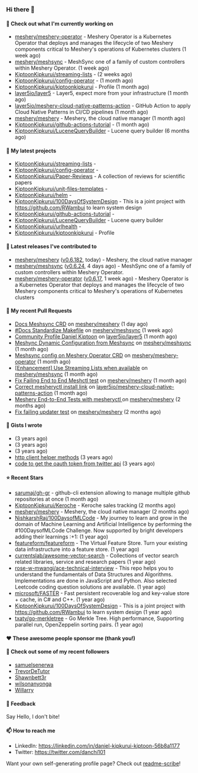 
### Hi there 👋

#### 👷 Check out what I'm currently working on

- [meshery/meshery-operator](https://github.com/meshery/meshery-operator) - Meshery Operator is a Kubernetes Operator that deploys and manages the lifecycle of two Meshery components critical to Meshery&#39;s operations of Kubernetes clusters (1 week ago)
- [meshery/meshsync](https://github.com/meshery/meshsync) - MeshSync one of a family of custom controllers within Meshery Operator. (1 week ago)
- [KiptoonKipkurui/streaming-lists](https://github.com/KiptoonKipkurui/streaming-lists) -  (2 weeks ago)
- [KiptoonKipkurui/config-operator](https://github.com/KiptoonKipkurui/config-operator) -  (1 month ago)
- [KiptoonKipkurui/kiptoonkipkurui](https://github.com/KiptoonKipkurui/kiptoonkipkurui) - Profile (1 month ago)
- [layer5io/layer5](https://github.com/layer5io/layer5) - Layer5, expect more from your infrastructure (1 month ago)
- [layer5io/meshery-cloud-native-patterns-action](https://github.com/layer5io/meshery-cloud-native-patterns-action) - GitHub Action to apply Cloud Native Patterns in CI/CD pipelines (1 month ago)
- [meshery/meshery](https://github.com/meshery/meshery) - Meshery, the cloud native manager (1 month ago)
- [KiptoonKipkurui/github-actions-tutorial](https://github.com/KiptoonKipkurui/github-actions-tutorial) -  (1 month ago)
- [KiptoonKipkurui/LuceneQueryBuilder](https://github.com/KiptoonKipkurui/LuceneQueryBuilder) - Lucene query builder (6 months ago)

#### 🌱 My latest projects

- [KiptoonKipkurui/streaming-lists](https://github.com/KiptoonKipkurui/streaming-lists) - 
- [KiptoonKipkurui/config-operator](https://github.com/KiptoonKipkurui/config-operator) - 
- [KiptoonKipkurui/Paper-Reviews](https://github.com/KiptoonKipkurui/Paper-Reviews) - A collection of reviews for scientific papers
- [KiptoonKipkurui/unit-files-templates](https://github.com/KiptoonKipkurui/unit-files-templates) - 
- [KiptoonKipkurui/helm](https://github.com/KiptoonKipkurui/helm) - 
- [KiptoonKipkurui/100DaysOfSystemDesign](https://github.com/KiptoonKipkurui/100DaysOfSystemDesign) - This is a joint project with https://github.com/RWambui to learn system design
- [KiptoonKipkurui/github-actions-tutorial](https://github.com/KiptoonKipkurui/github-actions-tutorial) - 
- [KiptoonKipkurui/LuceneQueryBuilder](https://github.com/KiptoonKipkurui/LuceneQueryBuilder) - Lucene query builder
- [KiptoonKipkurui/urlhealth](https://github.com/KiptoonKipkurui/urlhealth) - 
- [KiptoonKipkurui/kiptoonkipkurui](https://github.com/KiptoonKipkurui/kiptoonkipkurui) - Profile

#### 🔭 Latest releases I've contributed to

- [meshery/meshery](https://github.com/meshery/meshery) ([v0.6.182](https://github.com/meshery/meshery/releases/tag/v0.6.182), today) - Meshery, the cloud native manager
- [meshery/meshsync](https://github.com/meshery/meshsync) ([v0.6.24](https://github.com/meshery/meshsync/releases/tag/v0.6.24), 4 days ago) - MeshSync one of a family of custom controllers within Meshery Operator.
- [meshery/meshery-operator](https://github.com/meshery/meshery-operator) ([v0.6.17](https://github.com/meshery/meshery-operator/releases/tag/v0.6.17), 1 week ago) - Meshery Operator is a Kubernetes Operator that deploys and manages the lifecycle of two Meshery components critical to Meshery&#39;s operations of Kubernetes clusters

#### 🔨 My recent Pull Requests

- [Docs Meshsync CRD](https://github.com/meshery/meshery/pull/9463) on [meshery/meshery](https://github.com/meshery/meshery) (1 day ago)
- [#Docs Standardize Makefile](https://github.com/meshery/meshsync/pull/273) on [meshery/meshsync](https://github.com/meshery/meshsync) (1 week ago)
- [Community Profile Daniel Kiptoon](https://github.com/layer5io/layer5/pull/5078) on [layer5io/layer5](https://github.com/layer5io/layer5) (1 month ago)
- [Meshync Dynamic Configuration from Meshsync](https://github.com/meshery/meshsync/pull/258) on [meshery/meshsync](https://github.com/meshery/meshsync) (1 month ago)
- [Meshsync config on Meshery Operator CRD](https://github.com/meshery/meshery-operator/pull/533) on [meshery/meshery-operator](https://github.com/meshery/meshery-operator) (1 month ago)
- [ [Enhancement] Use Streaming Lists when available](https://github.com/meshery/meshsync/pull/255) on [meshery/meshsync](https://github.com/meshery/meshsync) (1 month ago)
- [Fix Failing End to End Meshctl test](https://github.com/meshery/meshery/pull/8973) on [meshery/meshery](https://github.com/meshery/meshery) (1 month ago)
- [Correct mesheryctl install link](https://github.com/layer5io/meshery-cloud-native-patterns-action/pull/9) on [layer5io/meshery-cloud-native-patterns-action](https://github.com/layer5io/meshery-cloud-native-patterns-action) (1 month ago)
- [Meshery End-to-End Tests with mesheryctl ](https://github.com/meshery/meshery/pull/8808) on [meshery/meshery](https://github.com/meshery/meshery) (2 months ago)
- [Fix failing updater test](https://github.com/meshery/meshery/pull/8791) on [meshery/meshery](https://github.com/meshery/meshery) (2 months ago)


#### 📓 Gists I wrote

- [](https://gist.github.com/75f8e6859120ff76384203162ff71031) (3 years ago)
- [](https://gist.github.com/36d123dbcfae3aa16c9fa05d14b77e70) (3 years ago)
- [](https://gist.github.com/03aa6a9e4d1f6e83ffe6ce69bac8ade0) (3 years ago)
- [http client helper methods](https://gist.github.com/42b4af13921bcb86f7f2aa61d76dc5f3) (3 years ago)
- [code to get the oauth token from twitter api](https://gist.github.com/4f857e433d186cdd79501c0bd4bff8b9) (3 years ago)

#### ⭐ Recent Stars

- [sarumaj/gh-gr](https://github.com/sarumaj/gh-gr) - github-cli extension allowing to manage multiple github repositories at once (1 month ago)
- [KiptoonKipkurui/Keroche](https://github.com/KiptoonKipkurui/Keroche) - Keroche sales tracking (2 months ago)
- [meshery/meshery](https://github.com/meshery/meshery) - Meshery, the cloud native manager (2 months ago)
- [NishkarshRaj/100DaysofMLCode](https://github.com/NishkarshRaj/100DaysofMLCode) - My journey to learn and grow in the domain of Machine Learning and Artificial Intelligence by performing the #100DaysofMLCode Challenge. Now supported by bright developers adding their learnings :&#43;1: (1 year ago)
- [featureform/featureform](https://github.com/featureform/featureform) - The Virtual Feature Store. Turn your existing data infrastructure into a feature store. (1 year ago)
- [currentslab/awesome-vector-search](https://github.com/currentslab/awesome-vector-search) - Collections of vector search related libraries, service and research papers (1 year ago)
- [rose-w-mwangi/ace-technical-interview](https://github.com/rose-w-mwangi/ace-technical-interview) - This repo helps you to understand the fundamentals of Data Structures and Algorithms. Implementations are done in JavaScript and Python. Also selected Leetcode coding question solutions are available.  (1 year ago)
- [microsoft/FASTER](https://github.com/microsoft/FASTER) - Fast persistent recoverable log and key-value store &#43; cache, in C# and C&#43;&#43;. (1 year ago)
- [KiptoonKipkurui/100DaysOfSystemDesign](https://github.com/KiptoonKipkurui/100DaysOfSystemDesign) - This is a joint project with https://github.com/RWambui to learn system design (1 year ago)
- [txaty/go-merkletree](https://github.com/txaty/go-merkletree) - Go Merkle Tree. High performance, Supporting parallel run, OpenZeppelin sorting pairs. (1 year ago)

#### ❤️ These awesome people sponsor me (thank you!)


#### 👯 Check out some of my recent followers

- [samuelsenerwa](https://github.com/samuelsenerwa)
- [TrevorDeTutor](https://github.com/TrevorDeTutor)
- [Shawnbett3r](https://github.com/Shawnbett3r)
- [wilsonanyonga](https://github.com/wilsonanyonga)
- [Willarry](https://github.com/Willarry)

#### 💬 Feedback

Say Hello, I don't bite!

#### 📫 How to reach me
- LinkedIn: https://linkedin.com/in/daniel-kipkurui-kiptoon-56b8a1177
- Twitter: https://twitter.com/danchi101


Want your own self-generating profile page? Check out [readme-scribe](https://github.com/muesli/readme-scribe)!
